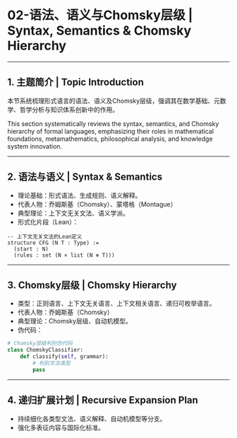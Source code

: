 # 02-语法、语义与Chomsky层级 | Syntax, Semantics & Chomsky Hierarchy

---

## 1. 主题简介 | Topic Introduction

本节系统梳理形式语言的语法、语义及Chomsky层级，强调其在数学基础、元数学、哲学分析与知识体系创新中的作用。

This section systematically reviews the syntax, semantics, and Chomsky hierarchy of formal languages, emphasizing their roles in mathematical foundations, metamathematics, philosophical analysis, and knowledge system innovation.

---

## 2. 语法与语义 | Syntax & Semantics
- 理论基础：形式语法、生成规则、语义解释。
- 代表人物：乔姆斯基（Chomsky）、蒙塔格（Montague）
- 典型理论：上下文无关文法、语义学派。
- 形式化片段（Lean）：
```lean
-- 上下文无关文法的Lean定义
structure CFG (N T : Type) :=
  (start : N)
  (rules : set (N × list (N ⊕ T)))
```

---

## 3. Chomsky层级 | Chomsky Hierarchy
- 类型：正则语言、上下文无关语言、上下文相关语言、递归可枚举语言。
- 代表人物：乔姆斯基（Chomsky）
- 典型理论：Chomsky层级、自动机模型。
- 伪代码：
```python
# Chomsky层级判别伪代码
class ChomskyClassifier:
    def classify(self, grammar):
        # 判别文法类型
        pass
```

---

## 4. 递归扩展计划 | Recursive Expansion Plan
- 持续细化各类型文法、语义解释、自动机模型等分支。
- 强化多表征内容与国际化标准。
